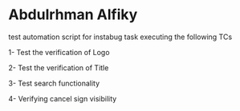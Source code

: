 # Abdulrhman Alfiky

test automation script for instabug task executing the following TCs

1- Test the verification of Logo

2- Test the verification of Title

3- Test search functionality

4- Verifying cancel sign visibility
